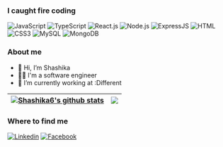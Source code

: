 ### I caught fire coding

![JavaScript](https://img.shields.io/badge/JavaScript-F7DF1E?style=flat-square&logo=javascript&logoColor=black)
![TypeScript](https://img.shields.io/badge/TypeScript-007ACC?style=flat-square&logo=typescript&logoColor=white)
![React.js](https://img.shields.io/badge/React.js-0081CB?style=flat-square&logo=react&logoColor=61DAFB)
![Node.js](https://img.shields.io/badge/Node.js-43853D?style=flat-square&logo=node.js&logoColor=white)
![ExpressJS](https://img.shields.io/badge/Express.js-404D59?style=flat-square)
![HTML](https://img.shields.io/badge/HTML5-E34F26?style=flat-square&logo=html5&logoColor=white)
![CSS3](https://img.shields.io/badge/CSS3-1572B6?style=flat-square&logo=css3&logoColor=white)
![MySQL](https://img.shields.io/badge/MySQL-005C84?style=flat-square&logo=mysql&logoColor=white)
![MongoDB](https://img.shields.io/badge/MongoDB-4EA94B?style=flat-square&logo=mongodb&logoColor=white)


### About me

- 👋 Hi, I’m Shashika 
- 👨‍💻 I'm a software engineer
- 🌱 I’m currently working at :Different


| <a href="https://github.com/shashika6"><img align="center" src="https://github-readme-stats.vercel.app/api?username=shashika6&show_icons=true&include_all_commits=true&count_private=true&theme=buefy&hide_border=true" alt="Shashika6's github stats" /></a> | <a href="https://github.com/Shashika6"><img align="center" src="https://github-readme-streak-stats.herokuapp.com?user=shashika6&count_private=true&hide_border=true" /></a> |
| ------------- | ------------- |

### Where to find me

[![Linkedin](https://img.shields.io/badge/LinkedIn-0077B5?style=flat-square&logo=linkedin&logoColor=white)](https://www.linkedin.com/in/shashikayushan/) 
[![Facebook](https://img.shields.io/badge/Facebook-1877F2?style=flat-square&logo=facebook&logoColor=white)](https://www.facebook.com/shashika.yushan/)

<!---
Shashika6/Shashika6 is a ✨ special ✨ repository because its `README.md` (this file) appears on your GitHub profile.
You can click the Preview link to take a look at your changes.
--->
